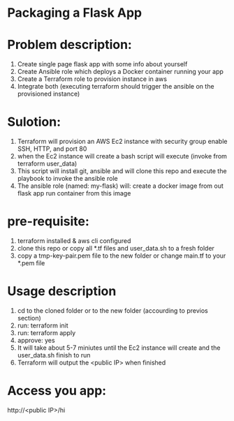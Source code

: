 # Packaging a Flask App
# Problem description: 
1. Create single page flask app with some info about yourself
2. Create Ansible role which deploys a Docker container running your app
3. Create a Terraform role to provision instance in aws
4. Integrate both (executing terraform should trigger the ansible on the provisioned instance)

# Sulotion:
1. Terraform will provision an AWS Ec2 instance with security group enable SSH, HTTP, and port 80
2. when the Ec2 instance will create a bash script will execute (invoke from terraform user_data)
3. This script will install git, ansible and will clone this repo and execute the playbook to invoke the ansible role
4. The ansible role (named: my-flask) will:
        create a docker image from out flask app
        run container from this image
# pre-requisite:
1. terraform installed & aws cli configured
2. clone this repo or copy all *.tf files and user_data.sh to a fresh folder
3. copy a tmp-key-pair.pem file to the new folder or change main.tf to your *.pem file

# Usage description
1. cd to the cloned folder or to the new folder (accourding to previos section)
2. run: terraform init
3. run: terraform apply
4. approve: yes
5. It will take about 5-7 miniutes until the Ec2 instance will create and the user_data.sh finish to run
6. Terraform will output the \<public IP\> when finished
   
# Access you app:
http://\<public IP\>/hi
